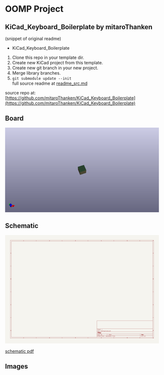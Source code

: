 # OOMP Project  
## KiCad_Keyboard_Boilerplate  by mitaroThanken  
  
(snippet of original readme)  
  
- KiCad_Keyboard_Boilerplate  
  
1. Clone this repo in your template dir.  
1. Create new KiCad project from this template.  
1. Create new git branch in your new project.  
1. Merge library branches.  
1. `git submodule update --init`  
  full source readme at [readme_src.md](readme_src.md)  
  
source repo at: [https://github.com/mitaroThanken/KiCad_Keyboard_Boilerplate](https://github.com/mitaroThanken/KiCad_Keyboard_Boilerplate)  
## Board  
  
[![working_3d.png](working_3d_600.png)](working_3d.png)  
## Schematic  
  
[![working_schematic.png](working_schematic_600.png)](working_schematic.png)  
  
[schematic pdf](working_schematic.pdf)  
## Images  
